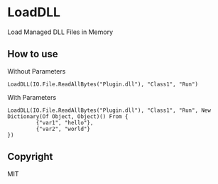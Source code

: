# LoadDLL
Load Managed DLL Files in Memory


## How to use

Without Parameters
```
LoadDLL(IO.File.ReadAllBytes("Plugin.dll"), "Class1", "Run")
```

With Parameters
```
LoadDLL(IO.File.ReadAllBytes("Plugin.dll"), "Class1", "Run", New Dictionary(Of Object, Object)() From {
         {"var1", "hello"},
         {"var2", "world"}
})
```

## Copyright

MIT
